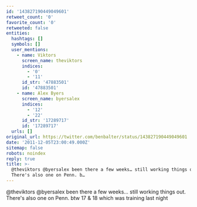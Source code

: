 ```yaml
---
id: '143827190449049601'
retweet_count: '0'
favorite_count: '0'
retweeted: false
entities:
  hashtags: []
  symbols: []
  user_mentions:
    - name: Viktors
      screen_name: theviktors
      indices:
        - '0'
        - '11'
      id_str: '47883501'
      id: '47883501'
    - name: Alex Byers
      screen_name: byersalex
      indices:
        - '12'
        - '22'
      id_str: '17289717'
      id: '17289717'
  urls: []
original_url: https://twitter.com/benbalter/status/143827190449049601
date: '2011-12-05T23:00:49.000Z'
sitemap: false
robots: noindex
reply: true
title: >-
  @theviktors @byersalex been there a few weeks… still working things out.
  There's also one on Penn. b…
---
```


@theviktors @byersalex been there a few weeks… still working things out. There's also one on Penn. btw 17 & 18 which was training last night